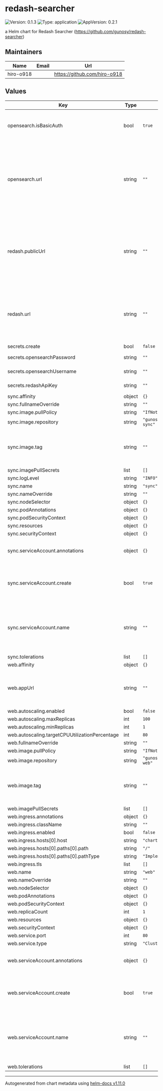 # redash-searcher

![Version: 0.1.3](https://img.shields.io/badge/Version-0.1.3-informational?style=flat-square) ![Type: application](https://img.shields.io/badge/Type-application-informational?style=flat-square) ![AppVersion: 0.2.1](https://img.shields.io/badge/AppVersion-0.2.1-informational?style=flat-square)

a Helm chart for Redash Searcher (https://github.com/gunosy/redash-searcher)

## Maintainers

| Name | Email | Url |
| ---- | ------ | --- |
| hiro-o918 |  | <https://github.com/hiro-o918> |

## Values

| Key | Type | Default | Description |
|-----|------|---------|-------------|
| opensearch.isBasicAuth | bool | `true` | Is OpenSearch accessed by Basic Auth |
| opensearch.url | string | `""` | **Must Specify**: OpenSearch URL should be accessible from the pod of this chart with username and password. |
| redash.publicUrl | string | `""` | **Must Specify**: Redash URL accessed by users. This is used for generating links to Redash on Web |
| redash.url | string | `""` | **Must Specify**: Redash URL should be accessible from the pod of this chart with API key. |
| secrets.create | bool | `false` |  |
| secrets.opensearchPassword | string | `""` | OpenSearch password |
| secrets.opensearchUsername | string | `""` | OpenSearch username |
| secrets.redashApiKey | string | `""` | Redash api key |
| sync.affinity | object | `{}` |  |
| sync.fullnameOverride | string | `""` |  |
| sync.image.pullPolicy | string | `"IfNotPresent"` |  |
| sync.image.repository | string | `"gunosy/redash-searcher-sync"` |  |
| sync.image.tag | string | `""` | Overrides the image tag whose default is the chart appVersion. |
| sync.imagePullSecrets | list | `[]` |  |
| sync.logLevel | string | `"INFO"` |  |
| sync.name | string | `"sync"` |  |
| sync.nameOverride | string | `""` |  |
| sync.nodeSelector | object | `{}` |  |
| sync.podAnnotations | object | `{}` |  |
| sync.podSecurityContext | object | `{}` |  |
| sync.resources | object | `{}` |  |
| sync.securityContext | object | `{}` |  |
| sync.serviceAccount.annotations | object | `{}` | Annotations to add to the service account |
| sync.serviceAccount.create | bool | `true` | Specifies whether a service account should be created |
| sync.serviceAccount.name | string | `""` | If not set and create is true, a name is generated using the fullname template |
| sync.tolerations | list | `[]` |  |
| web.affinity | object | `{}` |  |
| web.appUrl | string | `""` | **Must Specify**: The URL of redash-searcher-web |
| web.autoscaling.enabled | bool | `false` |  |
| web.autoscaling.maxReplicas | int | `100` |  |
| web.autoscaling.minReplicas | int | `1` |  |
| web.autoscaling.targetCPUUtilizationPercentage | int | `80` |  |
| web.fullnameOverride | string | `""` |  |
| web.image.pullPolicy | string | `"IfNotPresent"` |  |
| web.image.repository | string | `"gunosy/redash-searcher-web"` |  |
| web.image.tag | string | `""` | Overrides the image tag whose default is the chart appVersion. |
| web.imagePullSecrets | list | `[]` |  |
| web.ingress.annotations | object | `{}` |  |
| web.ingress.className | string | `""` |  |
| web.ingress.enabled | bool | `false` |  |
| web.ingress.hosts[0].host | string | `"chart-example.local"` |  |
| web.ingress.hosts[0].paths[0].path | string | `"/"` |  |
| web.ingress.hosts[0].paths[0].pathType | string | `"ImplementationSpecific"` |  |
| web.ingress.tls | list | `[]` |  |
| web.name | string | `"web"` |  |
| web.nameOverride | string | `""` |  |
| web.nodeSelector | object | `{}` |  |
| web.podAnnotations | object | `{}` |  |
| web.podSecurityContext | object | `{}` |  |
| web.replicaCount | int | `1` |  |
| web.resources | object | `{}` |  |
| web.securityContext | object | `{}` |  |
| web.service.port | int | `80` |  |
| web.service.type | string | `"ClusterIP"` |  |
| web.serviceAccount.annotations | object | `{}` | Annotations to add to the service account |
| web.serviceAccount.create | bool | `true` | Specifies whether a service account should be created |
| web.serviceAccount.name | string | `""` | If not set and create is true, a name is generated using the fullname template |
| web.tolerations | list | `[]` |  |

----------------------------------------------
Autogenerated from chart metadata using [helm-docs v1.11.0](https://github.com/norwoodj/helm-docs/releases/v1.11.0)
